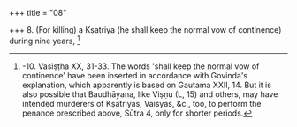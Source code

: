 +++
title = "08"

+++
8. (For killing) a Kṣatriya (he shall keep the normal vow of continence) during nine years, [^6] 


[^6]:  -10. Vasiṣṭha XX, 31-33. The words 'shall keep the normal vow of continence' have been inserted in accordance with Govinda's explanation, which apparently is based on Gautama XXII, 14. But it is also possible that Baudhāyana, like Viṣṇu (L, 15) and others, may have intended murderers of Kṣatriyas, Vaiśyas, &c., too, to perform the penance prescribed above, Sūtra 4, only for shorter periods.
